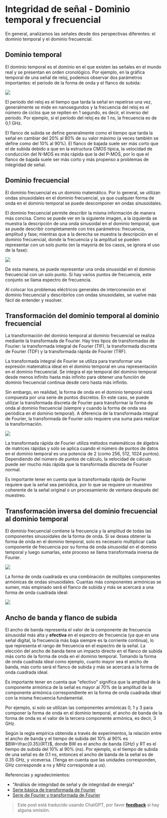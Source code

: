 # Integridad de señal - Dominio temporal y frecuencial

En general, analizamos las señales desde dos perspectivas diferentes: el dominio temporal y el dominio frecuencial.

## Dominio temporal

El dominio temporal es el dominio en el que existen las señales en el mundo real y se presentan en orden cronológico. Por ejemplo, en la gráfica temporal de una señal de reloj, podemos observar dos parámetros importantes: el período de la forma de onda y el flanco de subida:

![](https://wiki-media-1253965369.cos.ap-guangzhou.myqcloud.com/img/20221210154412.png)

El período del reloj es el tiempo que tarda la señal en repetirse una vez, generalmente se mide en nanosegundos y la frecuencia del reloj es el número de ciclos que se repiten en 1 segundo, es decir, el inverso del período. Por ejemplo, si el período del reloj es de 1 ns, la frecuencia es de 0,1 GHz.

El flanco de subida se define generalmente como el tiempo que tarda la señal en cambiar del 20% al 80% de su valor máximo (a veces también se define como del 10% al 90%). El flanco de bajada suele ser más corto que el de subida debido a que en la estructura CMOS típica, la velocidad de conducción del N-MOS es más rápida que la del P-MOS, por lo que el flanco de bajada suele ser más corto y más propenso a problemas de integridad de señal.

## Dominio frecuencial

El dominio frecuencial es un dominio matemático. Por lo general, se utilizan ondas sinusoidales en el dominio frecuencial, ya que cualquier forma de onda en el dominio temporal se puede descomponer en ondas sinusoidales.

El dominio frecuencial permite describir la misma información de manera más concisa. Como se puede ver en la siguiente imagen, a la izquierda se muestra la descripción de una onda sinusoidal en el dominio temporal, que se puede describir completamente con tres parámetros: frecuencia, amplitud y fase; mientras que a la derecha se muestra la descripción en el dominio frecuencial, donde la frecuencia y la amplitud se pueden representar con un solo punto (en la mayoría de los casos, se ignora el uso de la fase):

![](https://wiki-media-1253965369.cos.ap-guangzhou.myqcloud.com/img/20221210154759.png)

De esta manera, se puede representar una onda sinusoidal en el dominio frecuencial con un solo punto. Si hay varios puntos de frecuencia, este conjunto se llama espectro de frecuencia.

Al colocar los problemas eléctricos generales de interconexión en el dominio frecuencial y describirlos con ondas sinusoidales, se vuelve más fácil de entender y resolver.

## Transformación del dominio temporal al dominio frecuencial

La transformación del dominio temporal al dominio frecuencial se realiza mediante la transformada de Fourier. Hay tres tipos de transformadas de Fourier: la transformada integral de Fourier (TIF), la transformada discreta de Fourier (TDF) y la transformada rápida de Fourier (TRF).

La transformada integral de Fourier se utiliza para transformar una expresión matemática ideal en el dominio temporal en una representación en el dominio frecuencial. Se integra el eje temporal del dominio temporal desde menos infinito hasta más infinito para obtener una función de dominio frecuencial continua desde cero hasta más infinito.

Sin embargo, en realidad, la forma de onda en el dominio temporal está compuesta por una serie de puntos discretos. En este caso, se puede utilizar la transformada discreta de Fourier para transformar la forma de onda al dominio frecuencial (siempre y cuando la forma de onda sea periódica en el dominio temporal). A diferencia de la transformada integral de Fourier, la transformada de Fourier solo requiere una suma para realizar la transformación.

![](https://wiki-media-1253965369.cos.ap-guangzhou.myqcloud.com/img/20221210155042.png)

La transformada rápida de Fourier utiliza métodos matemáticos de álgebra de matrices rápidas y solo se aplica cuando el número de puntos de datos en el dominio temporal es una potencia de 2 (como 256, 512, 1024 puntos). Dependiendo del número de puntos de cálculo, la velocidad de cálculo puede ser mucho más rápida que la transformada discreta de Fourier normal.

Es importante tener en cuenta que la transformada rápida de Fourier requiere que la señal sea periódica, por lo que se requiere un muestreo coherente de la señal original o un procesamiento de ventana después del muestreo.

## Transformación inversa del dominio frecuencial al dominio temporal

El dominio frecuencial contiene la frecuencia y la amplitud de todas las componentes sinusoidales de la forma de onda. Si se desea obtener la forma de onda en el dominio temporal, solo es necesario multiplicar cada componente de frecuencia por su forma de onda sinusoidal en el dominio temporal y luego sumarlas, este proceso se llama transformada inversa de Fourier.

![](https://wiki-media-1253965369.cos.ap-guangzhou.myqcloud.com/img/20221210155139.png)

La forma de onda cuadrada es una combinación de múltiples componentes armónicas de ondas sinusoidales. Cuantas más componentes armónicas se sumen, más empinado será el flanco de subida y más se acercará a una forma de onda cuadrada ideal:

![](https://wiki-media-1253965369.cos.ap-guangzhou.myqcloud.com/img/20221210155202.png)

## Ancho de banda y flanco de subida

El ancho de banda representa el valor de la componente de frecuencia sinusoidal más alta y **efectiva** en el espectro de frecuencia (ya que en una señal digital, la frecuencia más baja siempre es la corriente continua), lo que representa el rango de frecuencia en el espectro de la señal. La elección del ancho de banda tiene un impacto directo en el flanco de subida más corto de la forma de onda en el dominio temporal. Tomando la forma de onda cuadrada ideal como ejemplo, cuanto mayor sea el ancho de banda, más corto será el flanco de subida y más se acercará a la forma de onda cuadrada ideal.

Es importante tener en cuenta que "efectivo" significa que la amplitud de la componente armónica de la señal es mayor al 70% de la amplitud de la componente armónica correspondiente en la forma de onda cuadrada ideal con la misma frecuencia fundamental.

Por ejemplo, si solo se utilizan las componentes armónicas 0, 1 y 3 para componer la forma de onda en el dominio temporal, el ancho de banda de la forma de onda es el valor de la tercera componente armónica, es decir, 3 GHz.

Según la regla empírica obtenida a través de experimentos, la relación entre el ancho de banda y el tiempo de subida del 10% al 90% es $BW=\frac{0.35}{RT}$, donde BW es el ancho de banda (GHz) y RT es el tiempo de subida del 10% al 90% (ns). Por ejemplo, si el tiempo de subida de una señal es de 0.1 ns, entonces el ancho de banda de la señal es de 0.35 GHz, y viceversa. (Tenga en cuenta que las unidades corresponden, GHz corresponde a ns y MHz corresponde a us).

Referencias y agradecimientos:

- "Análisis de integridad de señal y de integridad de energía" 
- [Serie básica de transformada de Fourier](https://www.youtube.com/watch?v=_3D2yPVlh-w&list=PLEUKC88yR4_al2oa2LF0SKS2RPpxmWg3n)
- [Serie de Fourier y transformada de Fourier](https://www.youtube.com/watch?v=q31UcMOuds4)

> Este post está traducido usando ChatGPT, por favor [**feedback**](https://github.com/linyuxuanlin/Wiki_MkDocs/issues/new) si hay alguna omisión.